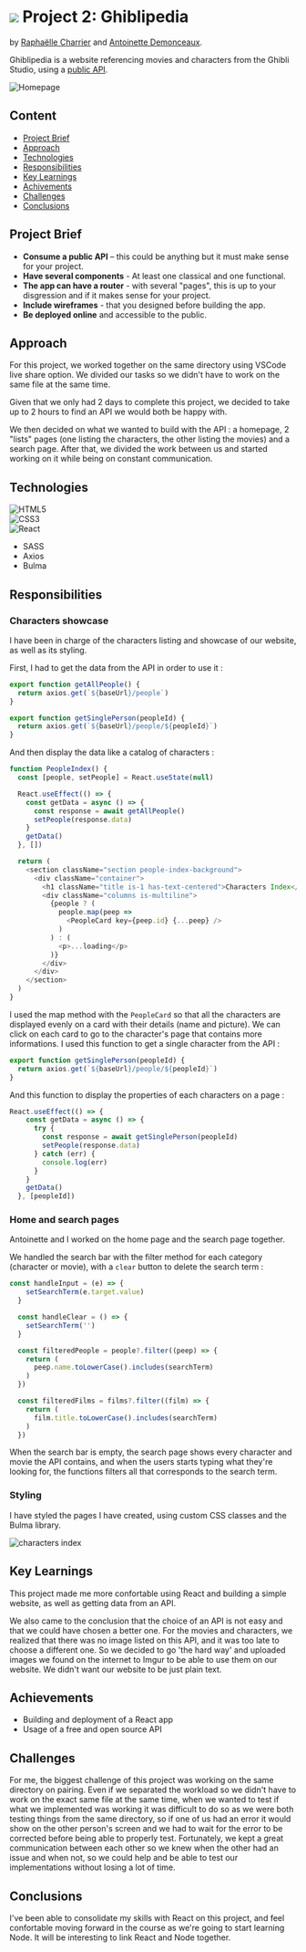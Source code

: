 # ![](https://ga-dash.s3.amazonaws.com/production/assets/logo-9f88ae6c9c3871690e33280fcf557f33.png) Project 2: Ghiblipedia

by [Raphaëlle Charrier](https://github.com/RaphaelleC) and [Antoinette Demonceaux](https://github.com/Ant0inette).

Ghiblipedia is a website referencing movies and characters from the Ghibli Studio, using a [public API](https://ghibliapi.herokuapp.com/).

<img src="./screenshots/Homepage.png" alt="Homepage"/>

## Content

- [Project Brief](#project-brief)
- [Approach](#approach)
- [Technologies](#technologies-used)
- [Responsibilities](#responsibilities)
- [Key Learnings](#key-learnings)
- [Achivements](#achievements)
- [Challenges](#challenges)
- [Conclusions](#conclusions)

## Project Brief

* **Consume a public API** – this could be anything but it must make sense for your project.
* **Have several components** - At least one classical and one functional.
* **The app can have a router** - with several "pages", this is up to your disgression and if it makes sense for your project.
* **Include wireframes** - that you designed before building the app.
* **Be deployed online** and accessible to the public.

## Approach

For this project, we worked together on the same directory using VSCode live share option. We divided our tasks so we didn't have to work on the same file at the same time.<br>

Given that we only had 2 days to complete this project, we decided to take up to 2 hours to find an API we would both be happy with.

We then decided on what we wanted to build with the API : a homepage, 2 "lists" pages (one listing the characters, the other listing the movies) and a search page. After that, we divided the work between us and started working on it while being on constant communication.

## Technologies

<img alt="HTML5" src="https://img.shields.io/badge/html5-%23E34F26.svg?style=for-the-badge&logo=html5&logoColor=white"/><br>
<img alt="CSS3" src="https://img.shields.io/badge/css3-%231572B6.svg?style=for-the-badge&logo=css3&logoColor=white"/><br>
<img alt="React" src="https://img.shields.io/badge/react-%2320232a.svg?style=for-the-badge&logo=react&logoColor=%2361DAFB"/><br>
* SASS
* Axios
* Bulma

## Responsibilities

### Characters showcase

I have been in charge of the characters listing and showcase of our website, as well as its styling.<br>

First, I had to get the data from the API in order to use it :

```javascript
export function getAllPeople() {
  return axios.get(`${baseUrl}/people`)
}

export function getSinglePerson(peopleId) {
  return axios.get(`${baseUrl}/people/${peopleId}`)
}
```

And then display the data like a catalog of characters :

```js
function PeopleIndex() {
  const [people, setPeople] = React.useState(null)

  React.useEffect(() => {
    const getData = async () => {
      const response = await getAllPeople()
      setPeople(response.data)
    }
    getData()
  }, [])

  return (
    <section className="section people-index-background">
      <div className="container">
        <h1 className="title is-1 has-text-centered">Characters Index</h1>
        <div className="columns is-multiline">
          {people ? (
            people.map(peep =>
              <PeopleCard key={peep.id} {...peep} />
            )
          ) : (
            <p>...loading</p>
          )}
        </div>
      </div>
    </section>
  )
}
```

I used the map method with the `PeopleCard` so that all the characters are displayed evenly on a card with their details (name and picture). We can click on each card to go to the character's page that contains more informations. I used this function to get a single character from the API :

```js
export function getSinglePerson(peopleId) {
  return axios.get(`${baseUrl}/people/${peopleId}`)
}
```

And this function to display the properties of each characters on a page :

```js
React.useEffect(() => {
    const getData = async () => {
      try {
        const response = await getSinglePerson(peopleId)
        setPeople(response.data)
      } catch (err) {
        console.log(err)
      }
    }
    getData()
  }, [peopleId])
```

### Home and search pages

Antoinette and I worked on the home page and the search page together.

We handled the search bar with the filter method for each category (character or movie), with a `clear` button to delete the search term :
```javascript
const handleInput = (e) => {
    setSearchTerm(e.target.value)
  }

  const handleClear = () => {
    setSearchTerm('')
  }

  const filteredPeople = people?.filter((peep) => {
    return (
      peep.name.toLowerCase().includes(searchTerm)
    )
  })

  const filteredFilms = films?.filter((film) => {
    return (
      film.title.toLowerCase().includes(searchTerm)
    )
  })
```

When the search bar is empty, the search page shows every character and movie the API contains, and when the users starts typing what they're looking for, the functions filters all that corresponds to the search term.

### Styling

I have styled the pages I have created, using custom CSS classes and the Bulma library.

<img src="./screenshots/Characters_index.png" alt="characters index"/>

## Key Learnings

This project made me more confortable using React and building a simple website, as well as getting data from an API.

We also came to the conclusion that the choice of an API is not easy and that we could have chosen a better one. For the movies and characters, we realized that there was no image listed on this API, and it was too late to choose a different one. So we decided to go 'the hard way' and uploaded images we found on the internet to Imgur to be able to use them on our website. We didn't want our website to be just plain text.

## Achievements

- Building and deployment of a React app
- Usage of a free and open source API

## Challenges

For me, the biggest challenge of this project was working on the same directory on pairing. Even if we separated the workload so we didn't have to work on the exact same file at the same time, when we wanted to test if what we implemented was working it was difficult to do so as we were both testing things from the same directory, so if one of us had an error it would show on the other person's screen and we had to wait for the error to be corrected before being able to properly test. Fortunately, we kept a great communication between each other so we knew when the other had an issue and when not, so we could help and be able to test our implementations without losing a lot of time.

## Conclusions

I've been able to consolidate my skills with React on this project, and feel confortable moving forward in the course as we're going to start learning Node. It will be interesting to link React and Node together.